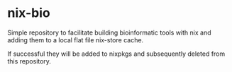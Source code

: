 # nix-bio

Simple repository to facilitate building bioinformatic tools with nix and
adding them to a local flat file nix-store cache.

If successful they will be added to nixpkgs and subsequently deleted from
this repository.

